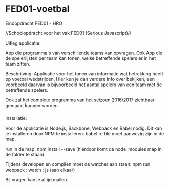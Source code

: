 # FED01-voetbal
Eindopdracht FED01 - HRO

//Schoolopdracht voor het vak FED01 (Serious Javascript)//

Uitleg applicatie:

App die programma's van verschillende teams kan opvragen.
Ook App die de spelerlijsten per team kan tonen, welke betreffende spelers er in het team zitten.

Beschrijving:
Applicatie voor het tonen van informatie wat betrekking heeft op voetbal wedstrijden. Hier kun je dan verdere info over bekijken, een voorbeeld daarvan is bijvoorbeeld het aantal spelers van een team met de betreffende spelers.

Ook zal het complete programma van het seizoen 2016/2017 zichtbaar gemaakt kunnen worden.

###
Installatie:

Voor de applicatie is Node.js, Backbone, Webpack en Babel nodig. Dit kan je installeren door NPM te installeren.
babel.rc file moet aanwezig zijn in de map. 

run in de map: npm install --save (hierdoor komt de node_modules map in de folder te staan)

Tijdens developen en compilen moet de watcher aan staan: npm run webpack : watch : js (aan elkaar)

Bij vragen kan je altijd mailen.
###
